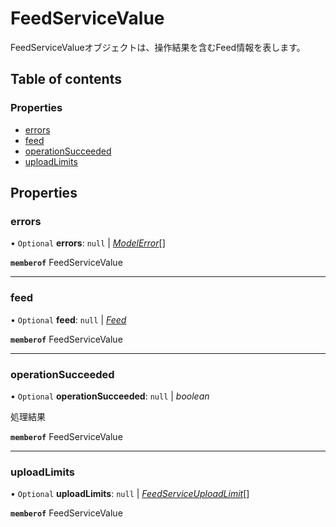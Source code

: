 # FeedServiceValue


<div lang=\"ja\">FeedServiceValueオブジェクトは、操作結果を含むFeed情報を表します。</div> 

## Table of contents

### Properties

- [errors](feedservicevalue.md#errors)
- [feed](feedservicevalue.md#feed)
- [operationSucceeded](feedservicevalue.md#operationsucceeded)
- [uploadLimits](feedservicevalue.md#uploadlimits)

## Properties

### errors

• `Optional` **errors**: ``null`` \| [*ModelError*](modelerror.md)[]

**`memberof`** FeedServiceValue

___

### feed

• `Optional` **feed**: ``null`` \| [*Feed*](feed.md)

**`memberof`** FeedServiceValue

___

### operationSucceeded

• `Optional` **operationSucceeded**: ``null`` \| *boolean*

<div lang=\"ja\">処理結果</div> 

**`memberof`** FeedServiceValue

___

### uploadLimits

• `Optional` **uploadLimits**: ``null`` \| [*FeedServiceUploadLimit*](feedserviceuploadlimit.md)[]

**`memberof`** FeedServiceValue
